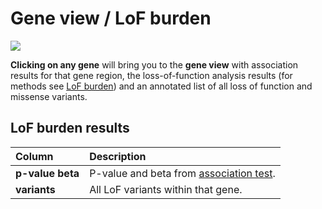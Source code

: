 # Gene view / LoF burden

![](https://github.com/FINNGEN/finngen-documentation-private/tree/0496b541618432020f397f04df8274525b2309a6/.gitbook/assets/screenshot_lof_anno.png)

**Clicking on any gene** will bring you to the **gene view** with association results for that gene region, the loss-of-function analysis results \(for methods see [LoF burden](../methods/lof-burden.md)\) and an annotated list of all loss of function and missense variants.

## LoF burden results

| Column | Description |
| :--- | :--- |
| **p-value beta** | P-value and beta from [association test](../methods/phewas/logistic-regression.md#association-tests). |
| **variants** | All LoF variants within that gene. |

